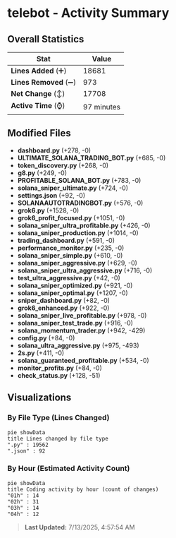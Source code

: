 # telebot - Activity Summary 

## Overall Statistics

| Stat                   | Value                                                             |
| ---------------------- | ----------------------------------------------------------------- |
| **Lines Added** (➕)   | 18681                                          |
| **Lines Removed** (➖) | 973                                        |
| **Net Change** (↕)    | 17708                |
| **Active Time** (⌚)   | 97 minutes |


## Modified Files
- **dashboard.py** (+278, -0)
- **ULTIMATE_SOLANA_TRADING_BOT.py** (+685, -0)
- **token_discovery.py** (+268, -0)
- **g8.py** (+249, -0)
- **PROFITABLE_SOLANA_BOT.py** (+783, -0)
- **solana_sniper_ultimate.py** (+724, -0)
- **settings.json** (+92, -0)
- **SOLANAAUTOTRADINGBOT.py** (+576, -0)
- **grok6.py** (+1528, -0)
- **grok6_profit_focused.py** (+1051, -0)
- **solana_sniper_ultra_profitable.py** (+426, -0)
- **solana_sniper_production.py** (+1014, -0)
- **trading_dashboard.py** (+591, -0)
- **performance_monitor.py** (+235, -0)
- **solana_sniper_simple.py** (+610, -0)
- **solana_sniper_aggressive.py** (+629, -0)
- **solana_sniper_ultra_aggressive.py** (+716, -0)
- **test_ultra_aggressive.py** (+42, -0)
- **solana_sniper_optimized.py** (+921, -0)
- **solana_sniper_optimal.py** (+1207, -0)
- **sniper_dashboard.py** (+82, -0)
- **grok6_enhanced.py** (+922, -0)
- **solana_sniper_live_profitable.py** (+978, -0)
- **solana_sniper_test_trade.py** (+916, -0)
- **solana_momentum_trader.py** (+942, -429)
- **config.py** (+84, -0)
- **solana_ultra_aggressive.py** (+975, -493)
- **2s.py** (+411, -0)
- **solana_guaranteed_profitable.py** (+534, -0)
- **monitor_profits.py** (+84, -0)
- **check_status.py** (+128, -51)

## Visualizations

### By File Type (Lines Changed)

```mermaid
pie showData
title Lines changed by file type
".py" : 19562
".json" : 92
```

### By Hour (Estimated Activity Count)

```mermaid
pie showData
title Coding activity by hour (count of changes)
"01h" : 14
"02h" : 31
"03h" : 14
"04h" : 12
```


> **Last Updated:** 7/13/2025, 4:57:54 AM
